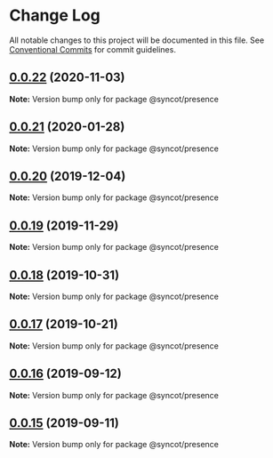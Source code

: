 # Change Log

All notable changes to this project will be documented in this file.
See [Conventional Commits](https://conventionalcommits.org) for commit guidelines.

## [0.0.22](https://github.com/SyncOT/SyncOT/compare/@syncot/presence@0.0.21...@syncot/presence@0.0.22) (2020-11-03)

**Note:** Version bump only for package @syncot/presence





## [0.0.21](https://github.com/SyncOT/SyncOT/compare/@syncot/presence@0.0.20...@syncot/presence@0.0.21) (2020-01-28)

**Note:** Version bump only for package @syncot/presence





## [0.0.20](https://github.com/SyncOT/SyncOT/compare/@syncot/presence@0.0.19...@syncot/presence@0.0.20) (2019-12-04)

**Note:** Version bump only for package @syncot/presence





## [0.0.19](https://github.com/SyncOT/SyncOT/compare/@syncot/presence@0.0.18...@syncot/presence@0.0.19) (2019-11-29)

**Note:** Version bump only for package @syncot/presence





## [0.0.18](https://github.com/SyncOT/SyncOT/compare/@syncot/presence@0.0.17...@syncot/presence@0.0.18) (2019-10-31)

**Note:** Version bump only for package @syncot/presence





## [0.0.17](https://github.com/SyncOT/SyncOT/compare/@syncot/presence@0.0.16...@syncot/presence@0.0.17) (2019-10-21)

**Note:** Version bump only for package @syncot/presence





## [0.0.16](https://github.com/SyncOT/SyncOT/compare/@syncot/presence@0.0.15...@syncot/presence@0.0.16) (2019-09-12)

**Note:** Version bump only for package @syncot/presence





## [0.0.15](https://github.com/SyncOT/SyncOT/compare/@syncot/presence@0.0.14...@syncot/presence@0.0.15) (2019-09-11)

**Note:** Version bump only for package @syncot/presence
